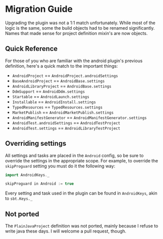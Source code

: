 # Migration Guide

Upgrading the plugin was not a 1:1 match unfortunately. While most of the logic
is the same, some the build objects had to be renamed significantly. Names that
made sense for project definition mixin's are now objects.

## Quick Reference

For those of you who are familiar with the android plugin's previous definition,
here's a quick match to the important things:

 * `AndroidProject` == `AndroidProject.androidSettings`
 * `BaseAndroidProject` == `AndroidBase.settings`
 * `AndroidLibraryProject` == `AndroidBase.settings`
 * `DdmSupport` == `AndroidDdm.settings`
 * `Startable` == `AndroidLaunch.settings`
 * `Installable` == `AndroidInstall.settings`
 * `TypedResources` == `TypedResources.settings`
 * `MarketPublish` == `AndroidMarketPublish.settings`
 * `AndroidManifestGenerator` == `AndroidManifestGenerator.settings`
 * `AndroidTest.androidSettings` == `AndroidTestProject`
 * `AndroidTest.settings` == `AndroidLibraryTestProject`

## Overriding settings

All settings and tasks are placed in the `Android` config, so be sure to
override the settings in the appropriate scope. For example, to override the 
`skipProguard` setting you must do it the following way:

```scala
import AndroidKeys._

skipProguard in Android := true
```

Every setting and task used in the plugin can be found in `AndroidKeys`, akin to 
`sbt.Keys._`

## Not ported

The `PlainJavaProject` definition was not ported, mainly because I refuse to write
java these days. I will welcome a pull request, though.
